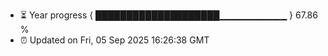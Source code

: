 - ⏳ Year progress { ████████████████████▁▁▁▁▁▁▁▁▁▁ } 67.86 %
- ⏰ Updated on Fri, 05 Sep 2025 16:26:38 GMT

